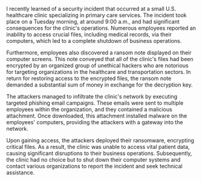I recently learned of a security incident that occurred at a small U.S. healthcare clinic specializing in primary care services. The incident took place on a Tuesday morning, at around 9:00 a.m., and had significant consequences for the clinic's operations. Numerous employees reported an inability to access crucial files, including medical records, via their computers, which led to a complete shutdown of business operations. 

Furthermore, employees also discovered a ransom note displayed on their computer screens. This note conveyed that all of the clinic's files had been encrypted by an organized group of unethical hackers who are notorious for targeting organizations in the healthcare and transportation sectors. In return for restoring access to the encrypted files, the ransom note demanded a substantial sum of money in exchange for the decryption key.

The attackers managed to infiltrate the clinic's network by executing targeted phishing email campaigns. These emails were sent to multiple employees within the organization, and they contained a malicious attachment. Once downloaded, this attachment installed malware on the employees' computers, providing the attackers with a gateway into the network.

Upon gaining access, the attackers deployed their ransomware, encrypting critical files. As a result, the clinic was unable to access vital patient data, causing significant disruptions to their business operations. Subsequently, the clinic had no choice but to shut down their computer systems and contact various organizations to report the incident and seek technical assistance.


